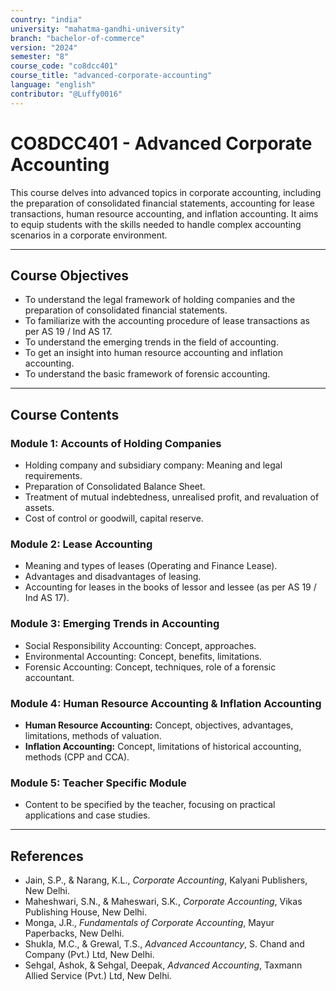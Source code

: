 ```yaml
---
country: "india"
university: "mahatma-gandhi-university"
branch: "bachelor-of-commerce"
version: "2024"
semester: "8"
course_code: "co8dcc401"
course_title: "advanced-corporate-accounting"
language: "english"
contributor: "@Luffy0016"
---
```

# CO8DCC401 - Advanced Corporate Accounting

This course delves into advanced topics in corporate accounting, including the preparation of consolidated financial statements, accounting for lease transactions, human resource accounting, and inflation accounting. It aims to equip students with the skills needed to handle complex accounting scenarios in a corporate environment.

---
## Course Objectives

* To understand the legal framework of holding companies and the preparation of consolidated financial statements.
* To familiarize with the accounting procedure of lease transactions as per AS 19 / Ind AS 17.
* To understand the emerging trends in the field of accounting.
* To get an insight into human resource accounting and inflation accounting.
* To understand the basic framework of forensic accounting.

---
## Course Contents

### Module 1: Accounts of Holding Companies  
* Holding company and subsidiary company: Meaning and legal requirements.
* Preparation of Consolidated Balance Sheet.
* Treatment of mutual indebtedness, unrealised profit, and revaluation of assets.
* Cost of control or goodwill, capital reserve.

### Module 2: Lease Accounting  
* Meaning and types of leases (Operating and Finance Lease).
* Advantages and disadvantages of leasing.
* Accounting for leases in the books of lessor and lessee (as per AS 19 / Ind AS 17).

### Module 3: Emerging Trends in Accounting  
* Social Responsibility Accounting: Concept, approaches.
* Environmental Accounting: Concept, benefits, limitations.
* Forensic Accounting: Concept, techniques, role of a forensic accountant.

### Module 4: Human Resource Accounting & Inflation Accounting  
* **Human Resource Accounting:** Concept, objectives, advantages, limitations, methods of valuation.
* **Inflation Accounting:** Concept, limitations of historical accounting, methods (CPP and CCA).

### Module 5: Teacher Specific Module  
* Content to be specified by the teacher, focusing on practical applications and case studies.

---
## References
* Jain, S.P., & Narang, K.L., *Corporate Accounting*, Kalyani Publishers, New Delhi.
* Maheshwari, S.N., & Maheswari, S.K., *Corporate Accounting*, Vikas Publishing House, New Delhi.
* Monga, J.R., *Fundamentals of Corporate Accounting*, Mayur Paperbacks, New Delhi.
* Shukla, M.C., & Grewal, T.S., *Advanced Accountancy*, S. Chand and Company (Pvt.) Ltd, New Delhi.
* Sehgal, Ashok, & Sehgal, Deepak, *Advanced Accounting*, Taxmann Allied Service (Pvt.) Ltd, New Delhi.